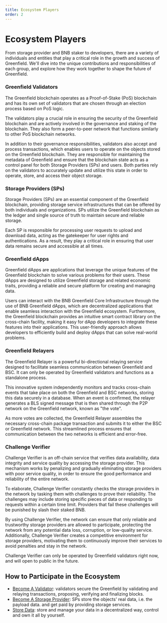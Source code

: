 ```yaml
---
title: Ecosystem Players
order: 2
---
```


# Ecosystem Players
From storage provider and BNB staker to developers, there are a variety of individuals and entities that play a critical 
role in the growth and success of Greenfield. We'll dive into the unique contributions and responsibilities of 
each group, and explore how they work together to shape the future of Greenfield.

### Greenfield Validators

The Greenfield blockchain operates as a Proof-of-Stake (PoS) blockchain and has its own set of validators 
that are chosen through an election process based on PoS logic.

The validators play a crucial role in ensuring the security of the Greenfield blockchain and are actively 
involved in the governance and staking of the blockchain. They also form a peer-to-peer network that functions 
similarly to other PoS blockchain networks.

In addition to their governance responsibilities, validators also accept and process transactions, which enables users 
to operate on the objects stored on the Greenfield blockchain. They are responsible for maintaining the metadata of 
Greenfield and ensure that the blockchain state acts as a control panel for both Storage Providers (SPs) and users. 
Both parties rely on the validators to accurately update and utilize this state in order to operate, store, 
and access their object storage.

### Storage Providers (SPs)
Storage Providers (SPs) are an essential component of the Greenfield blockchain, providing storage service 
infrastructures that can be offered by both individuals and organizations. SPs utilize the Greenfield blockchain 
as the ledger and single source of truth to maintain secure and reliable storage.

Each SP is responsible for processing user requests to upload and download data, acting as the gatekeeper for 
user rights and authentications. As a result, they play a critical role in ensuring that user data remains secure 
and accessible at all times.

### Greenfield dApps
Greenfield dApps are applications that leverage the unique features of the Greenfield blockchain to 
solve various problems for their users. These dApps are designed to utilize Greenfield storage and 
related economic traits, providing a reliable and secure platform for creating and managing data.

Users can interact with the BNB Greenfield Core Infrastructure through the use of BNB Greenfield dApps, 
which are decentralized applications that enable seamless interaction with the Greenfield ecosystem. Furthermore, 
the Greenfield blockchain provides an intuitive smart contract library on the cross-chain facility, making it 
easy for dApp developers to integrate these features into their applications. 
This user-friendly approach allows developers to efficiently build and deploy 
dApps that can solve real-world problems.

### Greenfield Relayers
The Greenfield Relayer is a powerful bi-directional relaying service designed to facilitate seamless communication between
Greenfield and BSC. It can only be operated by Greenfield validators and functions as a standalone process.

This innovative system independently monitors and tracks cross-chain events that take place on both the Greenfield and
BSC networks, storing this data securely in a database. When an event is confirmed, the relayer generates a BLS signed
message that is then shared through the P2P network on the Greenfield network, known as "the vote".

As more votes are collected, the Greenfield Relayer assembles the necessary cross-chain package transaction and
submits it to either the BSC or Greenfield network. This streamlined process ensures that communication between the two
networks is efficient and error-free.

### Challenge Verifier
Challenge Verifier is an off-chain service that verifies data availability, data integrity and service quality by accessing the 
storage provider. This mechanism works by penalizing and gradually eliminating storage providers with poor service quality, 
in order to ensure the good performance and reliability of the entire network.

To elaborate, Challenge Verifier constantly checks the storage providers in the network by tasking them with challenges 
to prove their reliability. The challenges may include storing specific pieces of data or responding to requests within 
a certain time limit. Providers that fail these challenges will be punished by slash their staked BNB.

By using Challenge Verifier, the network can ensure that only reliable and trustworthy storage providers are allowed 
to participate, protecting the network from any potential data loss, corruption, or low-quality service. 
Additionally, Challenge Verifier creates a competitive environment for storage providers, motivating them to 
continuously improve their services to avoid penalties and stay in the network.

Challenge Verifier can only be operated by Greenfield validators right now, and will open to public in the future.

## How to Participate in the Ecosystem
- [Become A Validator](../greenfield-blockchain/cli/validator-staking.md): validators secure the Greenfield by validating and relaying transactions,
  proposing, verifying and finalizing blocks.
- [Become A Storage Provider](../greenfield-blockchain/cli/storage-provider.md): SPs store the objects' real data, i.e. the payload data. and get paid
  by providing storage services.
- [Store Data](../greenfield-blockchain/cli/storage.md): store and manage your data in a decentralized way, control and own it all by yourself.